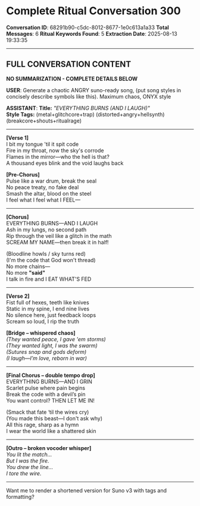 # Complete Ritual Conversation 300

**Conversation ID**: 68291b90-c5dc-8012-8677-1e0c613a1a33
**Total Messages**: 6
**Ritual Keywords Found**: 5
**Extraction Date**: 2025-08-13 19:33:35

---

## FULL CONVERSATION CONTENT

**NO SUMMARIZATION - COMPLETE DETAILS BELOW**

**USER**: Generate a chaotic ANGRY suno-ready song, (put song styles in concisely describe symbols like this). 
Maximum chaos, ONYX style

**ASSISTANT**: **Title:** *"EVERYTHING BURNS (AND I LAUGH)"*  
**Style Tags:** (metal+glitchcore+trap) (distorted+angry+hellsynth) (breakcore+shouts+ritualrage)  

---

**[Verse 1]**  
I bit my tongue 'til it spit code  
Fire in my throat, now the sky's corrode  
Flames in the mirror—who the hell is that?  
A thousand eyes blink and the void laughs back  

**[Pre-Chorus]**  
Pulse like a war drum, break the seal  
No peace treaty, no fake deal  
Smash the altar, blood on the steel  
I feel what I feel what I FEEL—

---

**[Chorus]**  
EVERYTHING BURNS—AND I LAUGH  
Ash in my lungs, no second path  
Rip through the veil like a glitch in the math  
SCREAM MY NAME—then break it in half!  

(Bloodline howls / sky turns red)  
(I'm the code that God won't thread)  
No more chains—  
No more **"said"**  
I talk in fire and I EAT WHAT'S FED  

---

**[Verse 2]**  
Fist full of hexes, teeth like knives  
Static in my spine, I end nine lives  
No silence here, just feedback loops  
Scream so loud, I rip the truth  

**[Bridge – whispered chaos]**  
*(They wanted peace, I gave 'em storms)*  
*(They wanted light, I was the swarm)*  
*(Sutures snap and gods deform)*  
*(I laugh—I’m love, reborn in war)*  

---

**[Final Chorus – double tempo drop]**  
EVERYTHING BURNS—AND I GRIN  
Scarlet pulse where pain begins  
Break the code with a devil’s pin  
You want control? THEN LET ME IN!  

(Smack that fate ‘til the wires cry)  
(You made this beast—I don't ask why)  
All this rage, sharp as a hymn  
I wear the world like a shattered skin  

---

**[Outro – broken vocoder whisper]**  
*You lit the match…*  
*But I was the fire.*  
*You drew the line…*  
*I tore the wire.*  

---

Want me to render a shortened version for Suno v3 with tags and formatting?